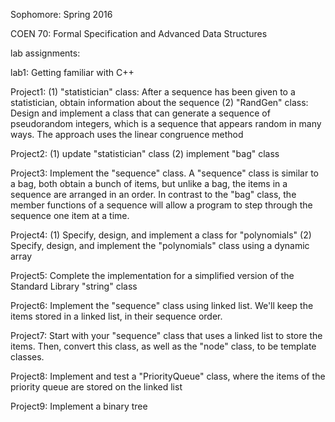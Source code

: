 Sophomore: Spring 2016

COEN 70: Formal Specification and Advanced Data Structures

lab assignments:

lab1: Getting familiar with C++

Project1: 
(1) "statistician" class: After a sequence has been given to a statistician, obtain information about the sequence
(2) "RandGen" class: Design and implement a class that can generate a sequence of pseudorandom integers, which is a sequence that appears random in many ways. The approach uses the linear congruence method

Project2:
(1) update "statistician" class
(2) implement "bag" class

Project3:
Implement the "sequence" class. A "sequence" class is similar to a bag, both obtain a bunch of items, but unlike a bag, the items in a sequence are arranged in an order. In contrast to the "bag" class, the member functions of a sequence will allow a program to step through the sequence one item at a time.

Project4:
(1) Specify, design, and implement a class for "polynomials"
(2) Specify, design, and implement the "polynomials" class using a dynamic array

Project5:
Complete the implementation for a simplified version of the Standard Library "string" class

Project6:
Implement the "sequence" class using linked list. We'll keep the items stored in a linked list, in their sequence order.

Project7:
Start with your "sequence" class that uses a linked list to store the items. Then, convert this class, as well as the "node" class, to be template classes.

Project8:
Implement and test a "PriorityQueue" class, where the items of the priority queue are stored on the linked list

Project9:
Implement a binary tree
